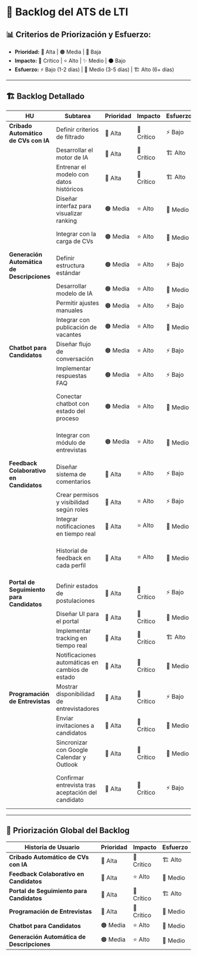 # 📌 Backlog del ATS de LTI

## 📊 Criterios de Priorización y Esfuerzo:
- **Prioridad:** 🔴 Alta | 🟠 Media | 🔵 Baja  
- **Impacto:** 🌟 Crítico | ⭐ Alto | ✨ Medio | 🌑 Bajo  
- **Esfuerzo:** ⚡ Bajo (1-2 días) | 🔧 Medio (3-5 días) | 🏗️ Alto (6+ días)  

---

## 🏗️ **Backlog Detallado**

| **HU** | **Subtarea** | **Prioridad** | **Impacto** | **Esfuerzo** | **Dependencias** |
|--------|-------------|--------------|-------------|-------------|------------------|
| **Cribado Automático de CVs con IA** | Definir criterios de filtrado | 🔴 Alta | 🌟 Crítico | ⚡ Bajo | - |
|  | Desarrollar el motor de IA | 🔴 Alta | 🌟 Crítico | 🏗️ Alto | - |
|  | Entrenar el modelo con datos históricos | 🔴 Alta | 🌟 Crítico | 🏗️ Alto | - |
|  | Diseñar interfaz para visualizar ranking | 🟠 Media | ⭐ Alto | 🔧 Medio | - |
|  | Integrar con la carga de CVs | 🟠 Media | ⭐ Alto | 🔧 Medio | La carga de CVs debe estar lista |
| **Generación Automática de Descripciones** | Definir estructura estándar | 🟠 Media | ⭐ Alto | ⚡ Bajo | - |
|  | Desarrollar modelo de IA | 🟠 Media | ⭐ Alto | 🔧 Medio | - |
|  | Permitir ajustes manuales | 🟠 Media | ⭐ Alto | ⚡ Bajo | - |
|  | Integrar con publicación de vacantes | 🟠 Media | ⭐ Alto | 🔧 Medio | Módulo de vacantes debe estar listo |
| **Chatbot para Candidatos** | Diseñar flujo de conversación | 🟠 Media | ⭐ Alto | ⚡ Bajo | - |
|  | Implementar respuestas FAQ | 🟠 Media | ⭐ Alto | ⚡ Bajo | - |
|  | Conectar chatbot con estado del proceso | 🟠 Media | ⭐ Alto | 🔧 Medio | La base de datos de estados debe estar disponible |
|  | Integrar con módulo de entrevistas | 🟠 Media | ⭐ Alto | 🔧 Medio | Módulo de entrevistas debe estar listo |
| **Feedback Colaborativo en Candidatos** | Diseñar sistema de comentarios | 🔴 Alta | ⭐ Alto | ⚡ Bajo | - |
|  | Crear permisos y visibilidad según roles | 🔴 Alta | ⭐ Alto | ⚡ Bajo | - |
|  | Integrar notificaciones en tiempo real | 🔴 Alta | ⭐ Alto | 🔧 Medio | - |
|  | Historial de feedback en cada perfil | 🔴 Alta | ⭐ Alto | 🔧 Medio | Módulo de perfiles de candidatos debe estar listo |
| **Portal de Seguimiento para Candidatos** | Definir estados de postulaciones | 🔴 Alta | 🌟 Crítico | ⚡ Bajo | - |
|  | Diseñar UI para el portal | 🔴 Alta | 🌟 Crítico | 🔧 Medio | - |
|  | Implementar tracking en tiempo real | 🔴 Alta | 🌟 Crítico | 🏗️ Alto | - |
|  | Notificaciones automáticas en cambios de estado | 🔴 Alta | 🌟 Crítico | 🔧 Medio | Flujo de selección debe estar activo |
| **Programación de Entrevistas** | Mostrar disponibilidad de entrevistadores | 🔴 Alta | 🌟 Crítico | ⚡ Bajo | - |
|  | Enviar invitaciones a candidatos | 🔴 Alta | 🌟 Crítico | 🔧 Medio | - |
|  | Sincronizar con Google Calendar y Outlook | 🔴 Alta | 🌟 Crítico | 🔧 Medio | - |
|  | Confirmar entrevista tras aceptación del candidato | 🔴 Alta | 🌟 Crítico | ⚡ Bajo | Integración con calendarios debe estar lista |

---

## 📌 Priorización Global del Backlog

| **Historia de Usuario** | **Prioridad** | **Impacto** | **Esfuerzo** |
|-----------------|------------|---------|---------|
| **Cribado Automático de CVs con IA** | 🔴 Alta | 🌟 Crítico | 🏗️ Alto |
| **Feedback Colaborativo en Candidatos** | 🔴 Alta | ⭐ Alto | 🔧 Medio |
| **Portal de Seguimiento para Candidatos** | 🔴 Alta | 🌟 Crítico | 🏗️ Alto |
| **Programación de Entrevistas** | 🔴 Alta | 🌟 Crítico | 🔧 Medio |
| **Chatbot para Candidatos** | 🟠 Media | ⭐ Alto | 🔧 Medio |
| **Generación Automática de Descripciones** | 🟠 Media | ⭐ Alto | 🔧 Medio |


